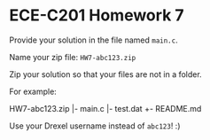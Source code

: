 ECE-C201 Homework 7
===================

Provide your solution in the file named `main.c`.

Name your zip file: `HW7-abc123.zip`

Zip your solution so that your files are not in a folder.

For example:

HW7-abc123.zip
 |- main.c
 |- test.dat
 +- README.md

Use your Drexel username instead of `abc123`! :) 
